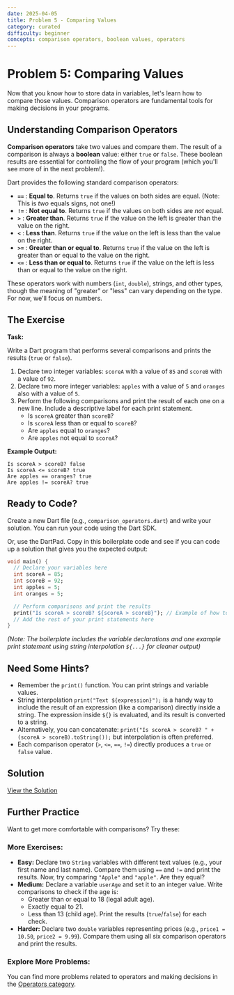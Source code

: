 ```yaml
---
date: 2025-04-05
title: Problem 5 - Comparing Values
category: curated
difficulty: beginner
concepts: comparison operators, boolean values, operators
---
```


# Problem 5: Comparing Values

Now that you know how to store data in variables, let's learn how to compare those values. Comparison operators are fundamental tools for making decisions in your programs.

## Understanding Comparison Operators

**Comparison operators** take two values and compare them. The result of a comparison is always a **boolean** value: either `true` or `false`. These boolean results are essential for controlling the flow of your program (which you'll see more of in the next problem!).

Dart provides the following standard comparison operators:

*   **`==`** : **Equal to**. Returns `true` if the values on both sides are equal. (Note: This is *two* equals signs, not one!)
*   **`!=`** : **Not equal to**. Returns `true` if the values on both sides are *not* equal.
*   **`>`** : **Greater than**. Returns `true` if the value on the left is greater than the value on the right.
*   **`<`** : **Less than**. Returns `true` if the value on the left is less than the value on the right.
*   **`>=`** : **Greater than or equal to**. Returns `true` if the value on the left is greater than or equal to the value on the right.
*   **`<=`** : **Less than or equal to**. Returns `true` if the value on the left is less than or equal to the value on the right.

These operators work with numbers (`int`, `double`), strings, and other types, though the meaning of "greater" or "less" can vary depending on the type. For now, we'll focus on numbers.

## The Exercise

**Task:**

Write a Dart program that performs several comparisons and prints the results (`true` or `false`).

1.  Declare two integer variables: `scoreA` with a value of `85` and `scoreB` with a value of `92`.
2.  Declare two more integer variables: `apples` with a value of `5` and `oranges` also with a value of `5`.
3.  Perform the following comparisons and print the result of each one on a new line. Include a descriptive label for each print statement.
    *   Is `scoreA` greater than `scoreB`?
    *   Is `scoreA` less than or equal to `scoreB`?
    *   Are `apples` equal to `oranges`?
    *   Are `apples` not equal to `scoreA`?

**Example Output:**

```
Is scoreA > scoreB? false
Is scoreA <= scoreB? true
Are apples == oranges? true
Are apples != scoreA? true
```

## Ready to Code?

Create a new Dart file (e.g., `comparison_operators.dart`) and write your solution. You can run your code using the Dart SDK.

Or, use the DartPad. Copy in this boilerplate code and see if you can code up a solution that gives you the expected output:

```dart
void main() {
  // Declare your variables here
  int scoreA = 85;
  int scoreB = 92;
  int apples = 5;
  int oranges = 5;

  // Perform comparisons and print the results
  print("Is scoreA > scoreB? ${scoreA > scoreB}"); // Example of how to print
  // Add the rest of your print statements here
}
```
*(Note: The boilerplate includes the variable declarations and one example print statement using string interpolation `${...}` for cleaner output)*

## Need Some Hints?

*   Remember the `print()` function. You can print strings and variable values.
*   String interpolation `print("Text ${expression}");` is a handy way to include the result of an expression (like a comparison) directly inside a string. The expression inside `${}` is evaluated, and its result is converted to a string.
*   Alternatively, you can concatenate: `print("Is scoreA > scoreB? " + (scoreA > scoreB).toString());` but interpolation is often preferred.
*   Each comparison operator (`>`, `<=`, `==`, `!=`) directly produces a `true` or `false` value.

## Solution

[View the Solution](curated-solutions/prob-05-solution.md)

## Further Practice

Want to get more comfortable with comparisons? Try these:

### More Exercises:

*   **Easy:** Declare two `String` variables with different text values (e.g., your first name and last name). Compare them using `==` and `!=` and print the results. Now, try comparing `"Apple"` and `"apple"`. Are they equal?
*   **Medium:** Declare a variable `userAge` and set it to an integer value. Write comparisons to check if the age is:
    *   Greater than or equal to 18 (legal adult age).
    *   Exactly equal to 21.
    *   Less than 13 (child age).
    Print the results (`true`/`false`) for each check.
*   **Harder:** Declare two `double` variables representing prices (e.g., `price1 = 10.50`, `price2 = 9.99`). Compare them using all six comparison operators and print the results.

### Explore More Problems:

You can find more problems related to operators and making decisions in the [Operators category](../categories/operators.md).